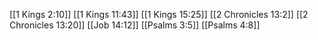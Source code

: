 [[1 Kings 2:10]]
[[1 Kings 11:43]]
[[1 Kings 15:25]]
[[2 Chronicles 13:2]]
[[2 Chronicles 13:20]]
[[Job 14:12]]
[[Psalms 3:5]]
[[Psalms 4:8]]
